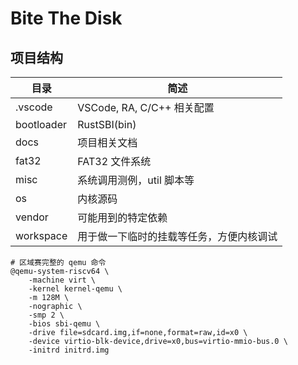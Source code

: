 # Bite The Disk

## 项目结构
| 目录       | 简述                       |
| ---------- | -------------------------- |
| .vscode    | VSCode, RA, C/C++ 相关配置 |
| bootloader | RustSBI(bin)               |
| docs       | 项目相关文档               |
| fat32      | FAT32 文件系统             |
| misc       | 系统调用测例，util 脚本等  |
| os         | 内核源码                   |
| vendor     | 可能用到的特定依赖         |
| workspace    | 用于做一下临时的挂载等任务，方便内核调试 |

```
# 区域赛完整的 qemu 命令
@qemu-system-riscv64 \
    -machine virt \
    -kernel kernel-qemu \
    -m 128M \
    -nographic \
    -smp 2 \
    -bios sbi-qemu \
    -drive file=sdcard.img,if=none,format=raw,id=x0 \
    -device virtio-blk-device,drive=x0,bus=virtio-mmio-bus.0 \
    -initrd initrd.img
```